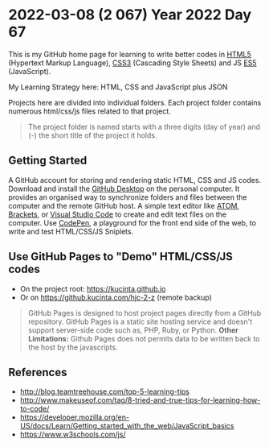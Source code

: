 # 2022-03-08 (2 067) Year 2022 Day 67

This is my GitHub home page for learning to write better codes in [HTML5](https://en.wikipedia.org/wiki/HTML5) (Hypertext Markup Language), [CSS3](https://en.wikipedia.org/wiki/Cascading_Style_Sheets#CSS_3) (Cascading Style Sheets) and JS [ES5](https://en.wikipedia.org/wiki/ECMAScript#5th_Edition) (JavaScript).

My Learning Strategy here: HTML, CSS and JavaScript plus JSON

Projects here are divided into individual folders. Each project folder contains numerous html/css/js files related to that project.

> The project folder is named starts with a three digits (day of year) and (-) the short title of the project it holds.

## Getting Started

A GitHub account for storing and rendering static HTML, CSS and JS codes. Download and install the [GitHub Desktop](https://desktop.github.com) on the personal computer. It provides an organised way to synchronize folders and files between the computer and the remote GitHub host. A simple text editor like [ATOM](https://atom.io), [Brackets](https://brackets.io), or [Visual Studio Code](https://code.visualstudio.com) to create and edit text files on the computer. Use [CodePen](https://codepen.io/pen/), a playground for the front end side of the web, to write and test HTML/CSS/JS Sniplets.

## Use GitHub Pages to "Demo" HTML/CSS/JS codes

* On the project root: <https://kucinta.github.io>
* Or on <https://github.kucinta.com/hjc-2-z> (remote backup)

> GitHub Pages is designed to host project pages directly from a GitHub repository. GitHub Pages is a static site hosting service and doesn't support server-side code such as, PHP, Ruby, or Python. **Other Limitations:** Github Pages does not permits data to be written back to the host by the javascripts.

## References

* <http://blog.teamtreehouse.com/top-5-learning-tips>
* <http://www.makeuseof.com/tag/8-tried-and-true-tips-for-learning-how-to-code/>
* <https://developer.mozilla.org/en-US/docs/Learn/Getting_started_with_the_web/JavaScript_basics>
* <https://www.w3schools.com/js/>
